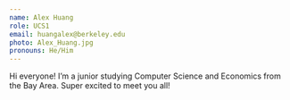 ```yaml
---
name: Alex Huang
role: UCS1
email: huangalex@berkeley.edu
photo: Alex_Huang.jpg
pronouns: He/Him
---
```

Hi everyone! I’m a junior studying Computer Science and Economics from the Bay Area. Super excited to meet you all!